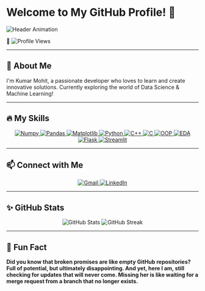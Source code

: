 # Welcome to My GitHub Profile! 👋

![Header Animation](https://readme-typing-svg.demolab.com?font=Fira+Code&weight=500&size=30&pause=1000&color=F7971E&center=true&vCenter=true&width=600&lines=Hi+there!+I'm+Kumar+Mohit.+;+Welcome+to+my+GitHub+profile!)

👀 ![Profile Views](https://komarev.com/ghpvc/?username=kumarmohit0911&color=orange&style=flat)

---

## 🚀 About Me

I'm Kumar Mohit, a passionate developer who loves to learn and create innovative solutions. Currently exploring the world of Data Science & Machine Learning!

---

## 🔥 My Skills

<p align="center">
  <a href="https://numpy.org/" target="_blank">
    <img src="https://img.shields.io/badge/Numpy-013243?style=for-the-badge&logo=dart&logoColor=white" alt="Numpy">
  </a>
  <a href="https://pandas.pydata.org/" target="_blank">
    <img src="https://img.shields.io/badge/Pandas-150458?style=for-the-badge&logo=pandas&logoColor=white" alt="Pandas">
  </a>
  <a href="https://matplotlib.org/" target="_blank">
    <img src="https://img.shields.io/badge/Matplotlib-2C5FAB?style=for-the-badge&logo=matplotlib&logoColor=white" alt="Matplotlib">
  </a>
  <a href="https://www.python.org/" target="_blank">
    <img src="https://img.shields.io/badge/Python-3776AB?style=for-the-badge&logo=python&logoColor=white" alt="Python">
  </a>
  <a href="https://isocpp.org/" target="_blank">
    <img src="https://img.shields.io/badge/C%2B%2B-00599C?style=for-the-badge&logo=c%2B%2B&logoColor=white" alt="C++">
  </a>
  <a href="https://en.cppreference.com/w/c/language" target="_blank">
    <img src="https://img.shields.io/badge/C-00599C?style=for-the-badge&logo=c&logoColor=white" alt="C">
  </a>
  <a href="https://en.wikipedia.org/wiki/Object-oriented_programming" target="_blank">
    <img src="https://img.shields.io/badge/OOP-ff5733?style=for-the-badge&logo=oop&logoColor=white" alt="OOP">
  </a>
  <a href="https://en.wikipedia.org/wiki/Exploratory_data_analysis" target="_blank">
    <img src="https://img.shields.io/badge/EDA-ffac33?style=for-the-badge&logo=data&logoColor=white" alt="EDA">
  </a>
  <a href="https://flask.palletsprojects.com/" target="_blank">
    <img src="https://img.shields.io/badge/Flask-000000?style=for-the-badge&logo=flask&logoColor=white" alt="Flask">
  </a>
  <a href="https://streamlit.io/" target="_blank">
    <img src="https://img.shields.io/badge/Streamlit-FF4B4B?style=for-the-badge&logo=streamlit&logoColor=white" alt="Streamlit">
  </a>
</p>

---

## 📫 Connect with Me

<div align="center">
  <a href="mailto:kumarmohitsspn969@gmail.com">
    <img src="https://img.icons8.com/color/48/000000/gmail--v1.png" alt="Gmail">
  </a>
  <a href="https://www.linkedin.com/in/kumar-mohit-20324827b/" target="_blank">
    <img src="https://img.icons8.com/color/48/000000/linkedin.png" alt="LinkedIn">
  </a>
</div>

---

## ✨ GitHub Stats

<p align="center">
  <img src="https://github-readme-stats.vercel.app/api?username=kumarmohit0911&show_icons=true&theme=radical" alt="GitHub Stats" />
  <img src="https://github-readme-streak-stats.herokuapp.com/?user=kumarmohit0911&theme=radical" alt="GitHub Streak" />
</p>

---

## 🎉 Fun Fact

**Did you know that broken promises are like empty GitHub repositories? Full of potential, but ultimately disappointing. And yet, here I am, still checking for updates that will never come. Missing her is like waiting for a merge request from a branch that no longer exists.**
